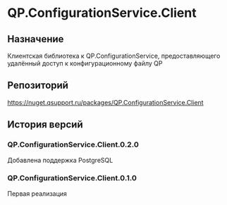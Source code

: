 # QP.ConfigurationService.Client

## Назначение

Клиентская библиотека к QP.ConfigurationService, предоставляющего удалённый доступ к конфигурационному файлу QP

## Репозиторий

 <https://nuget.qsupport.ru/packages/QP.ConfigurationService.Client>

## История версий

### QP.ConfigurationService.Client.0.2.0

Добавлена поддержка PostgreSQL

### QP.ConfigurationService.Client.0.1.0

Первая реализация
